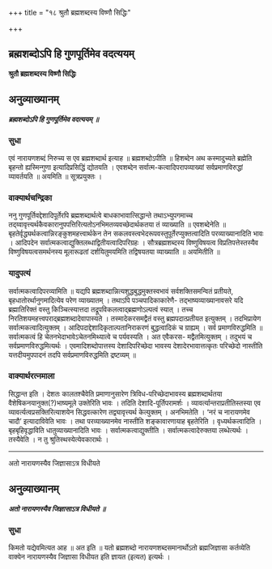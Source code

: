 +++
title = "१८ श्रुतौ ब्रह्मशब्दस्य विष्णौ सिद्धिः"

+++


## ब्रह्मशब्दोऽपि हि गुणपूर्तिमेव वदत्ययम्

**श्रुतौ ब्रह्मशब्दस्य विष्णौ सिद्धिः**

## **अनुव्याख्यानम्**

***ब्रह्मशब्दोऽपि हि गुणपूर्तिमेव वदत्ययम् ॥***

### **सुधा**

एवं नारायणशब्दं निरुच्य स एव ब्रह्मशब्दार्थ इत्याह ॥ ब्रह्मशब्दोऽपीति ॥ हिशब्देन अथ कस्मादुच्यते ब्रह्मेति बृहन्तो ह्यस्मिन्गुणा इत्यादिप्रसिद्धिं द्योतयति । एवशब्देन सर्वात्म-कत्वादिपरापव्याख्यां सर्वप्रमाणविरुद्धां व्यावर्तयति ॥ अयमिति ॥ सूत्रप्रयुक्तः ।

### **वाक्यार्थचन्द्रिका**

ननु गुणपूर्तिवद्देशादिपूर्तेरपि ब्रह्मशब्दार्थत्वे बाधकाभावात्सिद्धान्ते तथाऽभ्युपगमाच्च तद्य्वावृत्त्यर्थकैवकारानुपपत्तिरित्यतोऽनभिमतव्यवच्छेदार्थकतया तं व्याख्याति ॥ एवशब्देनेति ॥ बृहतेर्वृद्ध्यर्थकत्वान्निरङ्कुशमहत्त्वार्थकेन तेन सकलवस्त्वभेदरूपवस्तुपूर्तेरप्युक्तत्वादिति परव्याख्यानादिति भावः । आदिपदेन सर्वात्मकत्वाद्युक्तिलब्धाद्वितीयत्वादिपरिग्रहः । सौत्रब्रह्मशब्दस्य विष्णुविषयत्व विप्रतिपत्तेस्तस्यैव विष्णुविषयत्वसमर्थनस्य मूलारूढतां दर्शयितुमयमिति तद्विषयतया व्याख्याति ॥ अयमितीति ॥

### **यादुपत्यं**

सर्वात्मकत्वादिपरव्यामिति ॥ यद्यपि ब्रह्मशब्दान्नित्यशुद्धबुद्धमुक्तस्वभावं सर्वशक्तिसमन्वितं प्रतीयते, बृहधातोरर्थानुगमादित्येव परेण व्याख्यातम् । तथाऽपि पञ्चपादिकाकारेणै- तद्भाष्यव्याख्यानावसरे यदि ब्रह्मातिरिक्तं वस्तु किञ्चित्स्यात्तदा तद्रूपविकलत्वाद्ब्रह्मणोऽल्पत्वं स्यात् । तच्च निरतिशयमहत्त्वपराद्ब्रह्मशब्दादेवापास्यते । तस्मादेकरसमद्वैतं वस्तु ब्रह्मपदात्प्रतीयत इत्युक्तम् । तदभिप्रायेण सर्वात्मकत्वादित्युक्तम् । आदिपदाद्देशादिकृताल्पतानिराकरणं बुद्धत्वादिकं च ग्राह्यम् । सर्व प्रमाणविरुद्धमिति ॥ सर्वात्मकत्वं हि चेतनभेदाभावेऽचेतनमिथ्यात्वे च पर्यवस्यति । अत एवैकरस- मद्वैतमित्युक्तम् । तदुभयं च सर्वप्रमाणविरुद्धमित्यर्थः । एवमादिशब्दोपात्तस्य देशादिपरिच्छेदा भावस्य देशादेरभावात्तत्कृतः परिच्छेदो नास्तीति यत्तदीयमुपपादनं तदपि सर्वप्रमाणविरुद्धमिति द्रष्टव्यम् ॥

### **वाक्यार्थरत्नमाला**

सिद्धान्त इति । देशतः कालतश्चैवेति प्रमाणानुसारेण त्रिविध-परिच्छेदाभावस्य ब्रह्मशब्दार्थतया वैशेषिकनयानुक्त(?)भाष्यमूले उक्तेरिति भावः । तदिति देशादि-पूर्तिपरामर्शः । व्यावर्त्यान्तराप्रतीतिस्तस्या एव व्यावर्त्यत्वप्रसक्तिरित्याशयेन सिद्धवत्कारेण तद्व्यावृत्त्यर्थ केत्युक्तम् । अनभिमतेति । ‘नरं च नारायणमेव चादौ’ इत्यादाविवेति भावः । तथा परव्याख्यानमेव नास्तीति शङ्कावारणायाह बृहतेरिति । वृध्यर्थकत्वादिति । बृहबृहिवृद्धाविति धातुव्याख्यानादिति भावः । सर्वात्मकत्वाद्युक्तीति । सर्वात्मकत्वादेरुक्तया लब्धेत्यर्थः । तस्यैवेति । न तु श्रुतिस्थस्येत्येवकारार्थः ।

------------------------------------------------------------------------

अतो नारायणस्यैव जिज्ञासाऽत्र विधीयते

## **अनुव्याख्यानम्**

***अतो नारायणस्यैव जिज्ञासाऽत्र विधीयते ॥***

### **सुधा**

किमतो यद्येवमित्यत आह ॥ अत इति ॥ यतो ब्रह्मशब्दो नारायणशब्दसमानार्थोऽतो ब्रह्मजिज्ञासा कर्तव्येति वाक्येन नारायणस्यैव जिज्ञासा विधीयत इति ज्ञायत (इत्यत) इत्यर्थः ।

